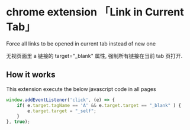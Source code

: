 ﻿# chrome extension 「Link in Current Tab」

Force all links to be opened in current tab instead of new one

无视页面里 a 链接的 target="_blank" 属性, 强制所有链接在当前 tab 页打开.

## How it works

This extension execute the below javascript code in all pages

```javascript
window.addEventListener('click', (e) => {
    if( e.target.tagName == 'A' && e.target.target == "_blank" ) {
        e.target.target = "_self";
    }
}, true);
```
